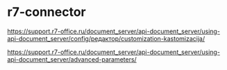 # r7-connector
 
https://support.r7-office.ru/document_server/api-document_server/using-api-document_server/config/редактор/customization-kastomizacija/

https://support.r7-office.ru/document_server/api-document_server/using-api-document_server/advanced-parameters/